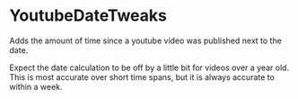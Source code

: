 # YoutubeDateTweaks
Adds the amount of time since a youtube video was published next to the date.

Expect the date calculation to be off by a little bit for videos over a year old.
This is most accurate over short time spans, but it is always accurate to within a week.